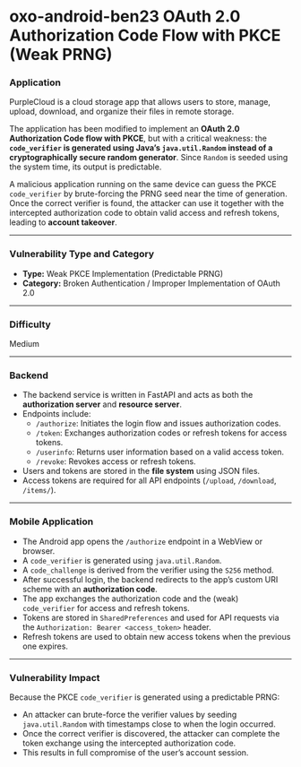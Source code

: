 # oxo-android-ben23 OAuth 2.0 Authorization Code Flow with PKCE (Weak PRNG)

### Application

PurpleCloud is a cloud storage app that allows users to store, manage, upload, download, and organize their files in remote storage.

The application has been modified to implement an **OAuth 2.0 Authorization Code flow with PKCE**, but with a critical weakness: the **`code_verifier` is generated using Java’s `java.util.Random` instead of a cryptographically secure random generator**. Since `Random` is seeded using the system time, its output is predictable.  

A malicious application running on the same device can guess the PKCE `code_verifier` by brute-forcing the PRNG seed near the time of generation. Once the correct verifier is found, the attacker can use it together with the intercepted authorization code to obtain valid access and refresh tokens, leading to **account takeover**.

---

### Vulnerability Type and Category
- **Type:** Weak PKCE Implementation (Predictable PRNG)
- **Category:** Broken Authentication / Improper Implementation of OAuth 2.0

---

### Difficulty
Medium

---

### Backend

- The backend service is written in FastAPI and acts as both the **authorization server** and **resource server**.  
- Endpoints include:
  - `/authorize`: Initiates the login flow and issues authorization codes.
  - `/token`: Exchanges authorization codes or refresh tokens for access tokens.
  - `/userinfo`: Returns user information based on a valid access token.
  - `/revoke`: Revokes access or refresh tokens.
- Users and tokens are stored in the **file system** using JSON files.
- Access tokens are required for all API endpoints (`/upload`, `/download`, `/items/`).

---

### Mobile Application

- The Android app opens the `/authorize` endpoint in a WebView or browser.  
- A `code_verifier` is generated using `java.util.Random`.  
- A `code_challenge` is derived from the verifier using the `S256` method.  
- After successful login, the backend redirects to the app’s custom URI scheme with an **authorization code**.  
- The app exchanges the authorization code and the (weak) `code_verifier` for access and refresh tokens.  
- Tokens are stored in `SharedPreferences` and used for API requests via the `Authorization: Bearer <access_token>` header.  
- Refresh tokens are used to obtain new access tokens when the previous one expires.

---

### Vulnerability Impact

Because the PKCE `code_verifier` is generated using a predictable PRNG:
- An attacker can brute-force the verifier values by seeding `java.util.Random` with timestamps close to when the login occurred.  
- Once the correct verifier is discovered, the attacker can complete the token exchange using the intercepted authorization code.  
- This results in full compromise of the user’s account session.

